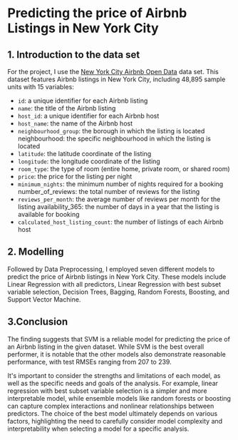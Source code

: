 # Predicting the price of Airbnb Listings in New York City

## 1. Introduction to the data set

For the project, I use the [New York City Airbnb Open Data](https://www.kaggle.com/datasets/dgomonov/new-york-city-airbnb-open-data) data set. This dataset features Airbnb listings in New York City, including 48,895 sample units with 15 variables:

- `id`: a unique identifier for each Airbnb listing
- `name`: the title of the Airbnb listing
- `host_id`: a unique identifier for each Airbnb host
- `host_name`: the name of the Airbnb host
- `neighbourhood_group`: the borough in which the listing is located neighbourhood: the specific neighbourhood in which the listing is located 
- `latitude`: the latitude coordinate of the listing
- `longitude`: the longitude coordinate of the listing
- `room_type`: the type of room (entire home, private room, or shared room)
- `price`: the price for the listing per night
- `minimum_nights`: the minimum number of nights required for a booking number_of_reviews: the total number of reviews for the listing
- `reviews_per_month`: the average number of reviews per month for the listing availability_365: the number of days in a year that the listing is available for booking 
- `calculated_host_listing_count`: the number of listings of each Airbnb host

## 2. Modelling
Followed by Data Preprocessing, I employed seven different models to predict the price of Airbnb listings in New York City. These models include Linear Regression with all predictors, Linear Regression with best subset variable selection, Decision Trees, Bagging, Random Forests, Boosting, and Support Vector Machine. 

## 3.Conclusion

The finding suggests that SVM is a reliable model for predicting the price of an Airbnb listing in the given dataset.
While SVM is the best overall performer, it is notable that the other models also demonstrate reasonable performance, with test RMSEs ranging from 207 to 239. 

It's important to consider the strengths and limitations of each model, as well as the specific needs and goals of the analysis. For example, linear regression with best subset variable selection is a simpler and more interpretable model, while ensemble models like random forests or boosting can capture complex interactions and nonlinear relationships between predictors. The choice of the best model ultimately depends on various factors, highlighting the need to carefully consider model complexity and interpretability when selecting a model for a specific analysis.
